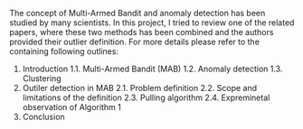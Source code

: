 
The concept of Multi-Armed Bandit and anomaly detection has been studied by many scientists. In this project, I tried to review one of the related papers, where these two methods has been combined and the authors provided their outlier definition. For more details please refer to the containing following outlines:
1. Introduction 
  1.1. Multi-Armed Bandit (MAB) 
  1.2. Anomaly detection 
  1.3. Clustering 
2. Outiler detection in MAB 
  2.1. Problem definition
  2.2. Scope and limitations of the definition
  2.3. Pulling algorithm
  2.4. Expreminetal observation of Algorithm 1
3. Conclusion
